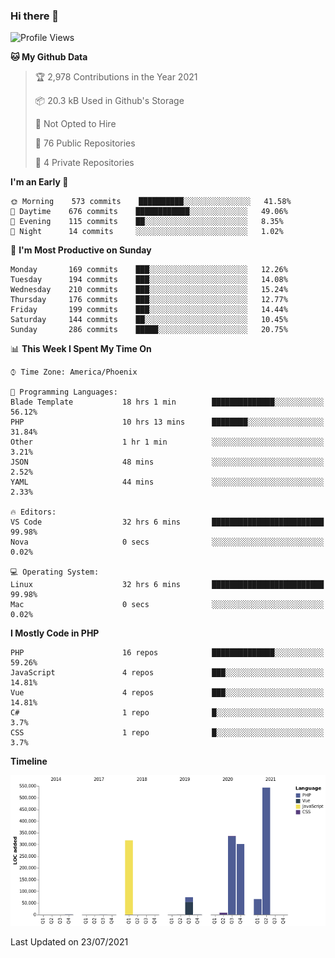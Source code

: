 ### Hi there 👋

<!--START_SECTION:waka-->
![Profile Views](http://img.shields.io/badge/Profile%20Views-0-blue)

**🐱 My Github Data** 

> 🏆 2,978 Contributions in the Year 2021
 > 
> 📦 20.3 kB Used in Github's Storage 
 > 
> 🚫 Not Opted to Hire
 > 
> 📜 76 Public Repositories 
 > 
> 🔑 4 Private Repositories  
 > 
**I'm an Early 🐤** 

```text
🌞 Morning    573 commits    ██████████░░░░░░░░░░░░░░░   41.58% 
🌆 Daytime    676 commits    ████████████░░░░░░░░░░░░░   49.06% 
🌃 Evening    115 commits    ██░░░░░░░░░░░░░░░░░░░░░░░   8.35% 
🌙 Night      14 commits     ░░░░░░░░░░░░░░░░░░░░░░░░░   1.02%

```
📅 **I'm Most Productive on Sunday** 

```text
Monday       169 commits    ███░░░░░░░░░░░░░░░░░░░░░░   12.26% 
Tuesday      194 commits    ███░░░░░░░░░░░░░░░░░░░░░░   14.08% 
Wednesday    210 commits    ███░░░░░░░░░░░░░░░░░░░░░░   15.24% 
Thursday     176 commits    ███░░░░░░░░░░░░░░░░░░░░░░   12.77% 
Friday       199 commits    ███░░░░░░░░░░░░░░░░░░░░░░   14.44% 
Saturday     144 commits    ██░░░░░░░░░░░░░░░░░░░░░░░   10.45% 
Sunday       286 commits    █████░░░░░░░░░░░░░░░░░░░░   20.75%

```


📊 **This Week I Spent My Time On** 

```text
⌚︎ Time Zone: America/Phoenix

💬 Programming Languages: 
Blade Template           18 hrs 1 min        ██████████████░░░░░░░░░░░   56.12% 
PHP                      10 hrs 13 mins      ████████░░░░░░░░░░░░░░░░░   31.84% 
Other                    1 hr 1 min          ░░░░░░░░░░░░░░░░░░░░░░░░░   3.21% 
JSON                     48 mins             ░░░░░░░░░░░░░░░░░░░░░░░░░   2.52% 
YAML                     44 mins             ░░░░░░░░░░░░░░░░░░░░░░░░░   2.33%

🔥 Editors: 
VS Code                  32 hrs 6 mins       █████████████████████████   99.98% 
Nova                     0 secs              ░░░░░░░░░░░░░░░░░░░░░░░░░   0.02%

💻 Operating System: 
Linux                    32 hrs 6 mins       █████████████████████████   99.98% 
Mac                      0 secs              ░░░░░░░░░░░░░░░░░░░░░░░░░   0.02%

```

**I Mostly Code in PHP** 

```text
PHP                      16 repos            ██████████████░░░░░░░░░░░   59.26% 
JavaScript               4 repos             ███░░░░░░░░░░░░░░░░░░░░░░   14.81% 
Vue                      4 repos             ███░░░░░░░░░░░░░░░░░░░░░░   14.81% 
C#                       1 repo              █░░░░░░░░░░░░░░░░░░░░░░░░   3.7% 
CSS                      1 repo              █░░░░░░░░░░░░░░░░░░░░░░░░   3.7%

```


**Timeline**

![Chart not found](https://raw.githubusercontent.com/mikebronner/mikebronner/master/charts/bar_graph.png) 


 Last Updated on 23/07/2021
<!--END_SECTION:waka-->

<!--
**mikebronner/mikebronner** is a ✨ _special_ ✨ repository because its `README.md` (this file) appears on your GitHub profile.

Here are some ideas to get you started:

- 🔭 I’m currently working on ...
- 🌱 I’m currently learning ...
- 👯 I’m looking to collaborate on ...
- 🤔 I’m looking for help with ...
- 💬 Ask me about ...
- 📫 How to reach me: ...
- 😄 Pronouns: ...
- ⚡ Fun fact: ...
-->
